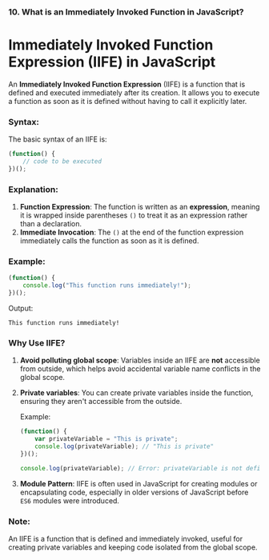 ### 10. **What is an Immediately Invoked Function in JavaScript?**


# Immediately Invoked Function Expression (IIFE) in JavaScript

An **Immediately Invoked Function Expression** (IIFE) is a function that is defined and executed immediately after its creation. It allows you to execute a function as soon as it is defined without having to call it explicitly later.

### Syntax:
The basic syntax of an IIFE is:
```javascript
(function() {
    // code to be executed
})();
```

### Explanation:
1. **Function Expression**: The function is written as an **expression**, meaning it is wrapped inside parentheses `()` to treat it as an expression rather than a declaration.
2. **Immediate Invocation**: The `()` at the end of the function expression immediately calls the function as soon as it is defined.

### Example:
```javascript
(function() {
    console.log("This function runs immediately!");
})();
```
Output:
```
This function runs immediately!
```

### Why Use IIFE?
1. **Avoid polluting global scope**: Variables inside an IIFE are **not** accessible from outside, which helps avoid accidental variable name conflicts in the global scope.
   
2. **Private variables**: You can create private variables inside the function, ensuring they aren't accessible from the outside.

   Example:
   ```javascript
   (function() {
       var privateVariable = "This is private";
       console.log(privateVariable); // "This is private"
   })();
   
   console.log(privateVariable); // Error: privateVariable is not defined
   ```

3. **Module Pattern**: IIFE is often used in JavaScript for creating modules or encapsulating code, especially in older versions of JavaScript before `ES6` modules were introduced.

### Note:
An IIFE is a function that is defined and immediately invoked, useful for creating private variables and keeping code isolated from the global scope.
